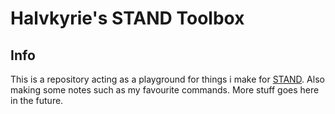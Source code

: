 # Halvkyrie's STAND Toolbox

## Info

This is a repository acting as a playground for things i make for [STAND](https://www.stand.gg).
Also making some notes such as my favourite commands.
More stuff goes here in the future.